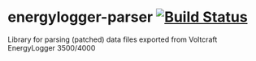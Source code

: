 energylogger-parser [![Build Status](https://secure.travis-ci.org/hameno/energylogger-parser.png)](http://secure.travis-ci.org/hameno/energylogger-parser)
===================

Library for parsing (patched) data files exported from Voltcraft EnergyLogger 3500/4000
